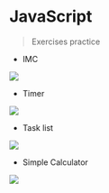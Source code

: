# JavaScript
>Exercises practice

* IMC
<img src="https://github.com/matheus-gsr/JS-Practice/blob/master/IMC/imc.gif">

* Timer
<img src="https://github.com/matheus-gsr/JS-Practice/blob/master/Timer/timer.gif">

* Task list
<img src="https://github.com/matheus-gsr/JS-Practice/blob/master/Task-List/tasklist.gif">

* Simple Calculator
<img src="https://github.com/matheus-gsr/JS-Practice/blob/master/Simple-Calculator/simpleCalc.gif">